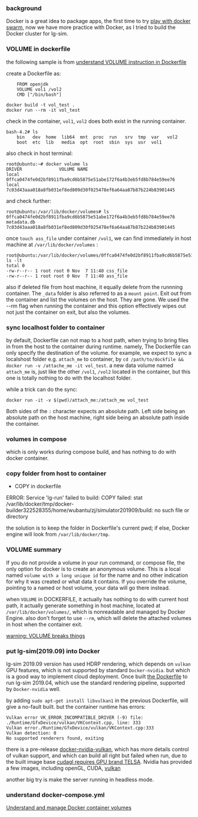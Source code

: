 
### background 

Docker is a great idea to package apps, the first time to try [play with docker swarm](https://zjli2013.github.io/2019/07/12/play-with-Docker-swarm-compose/), now we have more practice with Docker, as I tried to build the Docker cluster for lg-sim.



### VOLUME in dockerfile

the following sample is from [understand VOLUME instruction in Dockerfile](https://stackoverflow.com/questions/41935435/understanding-volume-instruction-in-dockerfile)

create a Dockerfile as: 

```
	FROM openjdk
	VOLUME vol1 /vol2
	CMD ["/bin/bash"]
```


```
docker build -t vol_test . 
docker run --rm -it vol_test 
```


check in the container, `vol1`, `vol2` does both exist in the running container.

```
bash-4.2# ls 
	bin   dev  home  lib64	mnt  proc  run	 srv  tmp  var	 vol2
	boot  etc  lib	 media	opt  root  sbin  sys  usr  vol1
```



also check in host terminal:

``` 
root@ubuntu:~# docker volume ls 
DRIVER              VOLUME NAME
local               0ffca0474fe0d2bf8911fba9cd6b5875e51abe172f6a4b3eb5fd8b784e59ee76
local               7c03d43aaa018a8fb031ef8ed809d30f025478ef6a64aa87b87b224b83901445

```

and check further: 

```
root@ubuntu:/var/lib/docker/volumes# ls 
0ffca0474fe0d2bf8911fba9cd6b5875e51abe172f6a4b3eb5fd8b784e59ee76  metadata.db
7c03d43aaa018a8fb031ef8ed809d30f025478ef6a64aa87b87b224b83901445
```

once `touch ass_file` under container `/vol1`, we can find immediately in host machine at `/var/lib/docker/volumes` :
 
```
root@ubuntu:/var/lib/docker/volumes/0ffca0474fe0d2bf8911fba9cd6b5875e51abe172f6a4b3eb5fd8b784e59ee76/_data# ls -lt 
total 0
-rw-r--r-- 1 root root 0 Nov  7 11:40 css_file
-rw-r--r-- 1 root root 0 Nov  7 11:40 ass_file

```

also if deleted file from host machine, it equally delete from the runnning container. The `_data` folder is also referred to as a `mount point`.  Exit out from the container and list the volumes on the host. They are gone. We used the --rm flag when running the container and this option effectively wipes out not just the container on exit, but also the volumes.


### sync localhost folder to container 

by default, Dockerfile can not map to a host path, when trying to bring files in from the host to the container during runtime. namely, The Dockerfile can only specify the destination of the volume.  for example, we expect to sync a localshost folder e.g. `attach_me` to container, by `cd /path/to/dockfile && docker run -v /attache_me -it vol_test`. a new data volume named `attach_me` is, just like the other `/vol1`, `/vol2` located in the container, but this one is totally nothing to do with the localhost folder. 


while a trick can do the sync:

```
docker run -it -v $(pwd)/attach_me:/attach_me vol_test
```

Both sides of the `:` character expects an absolute path. Left side being an absolute path on the host machine, right side being an absolute path inside the container.


### volumes in compose

which is only works during compose build, and has nothing to do with docker container.


### copy folder from host to container 

* COPY in dockerfile

ERROR: Service 'lg-run' failed to build: COPY failed: stat /var/lib/docker/tmp/docker-builder322528355/home/wubantu/zj/simulator201909/build: no such file or directory

the solution is to keep the folder in Dockerfile's current pwd; if else, Docker engine will look from `/var/lib/docker/tmp`.


### VOLUME summary

If you do not provide a volume in your run command, or compose file, the only option for docker is to create an anonymous volume. This is a local named `volume with a long unique id` for the name and no other indication for why it was created or what data it contains. If you override the volume, pointing to a named or host volume, your data will go there instead.

when `VOLUME` in DOCKERFILE, it actually has nothing to do with current host path, it actually generate something in host machine, located at `/var/lib/docker/volumes/`, which is nonreadable and managed by Docker Engine. also don't forget to use `--rm`, which will delete the attached volumes in host when the container exit.


[warning: VOLUME breaks things](https://stackoverflow.com/questions/41935435/understanding-volume-instruction-in-dockerfile)


### put lg-sim(2019.09) into Docker 

lg-sim 2019.09 version has used HDRP rendering, which depends on `vulkan` GPU features, which is not supported by standard `Docker-nvidia`. but which is a good way to implement cloud deployment. Once built [the Dockerfile](https://github.com/lgsvl/simulator/issues/222) to run lg-sim 2019.04, which use the standard rendering pipeline, supported by `Docker-nvidia` well.

by adding `sudo apt-get install libvulkan1` in the previous Dockerfile, will give a no-fault built. but the container runtime has errors: 

```
Vulkan error VK_ERROR_INCOMPATIBLE_DRIVER (-9) file: ./Runtime/GfxDevice/vulkan/VKContext.cpp, line: 333
Vulkan error./Runtime/GfxDevice/vulkan/VKContext.cpp:333
Vulkan detection: 0
No supported renderers found, exiting
```

there is a pre-release [docker-nvidia-vulkan](https://github.com/edowson/docker-nvidia-vulkan), which has more details control of vulkan support, and which can build all right but failed when run, due to the built image base [cudagl requires GPU brand TELSA](https://gitlab.com/nvidia/container-images/cudagl). Nvidia has provided a few images, including openGL, CUDA, [vulkan](https://gitlab.com/nvidia/container-images/vulkan)

another big try is make the server running in headless mode.


### understand docker-compose.yml


[Understand and manage Docker container volumes](https://www.ionos.com/community/server-cloud-infrastructure/docker/understanding-and-managing-docker-container-volumes/)




